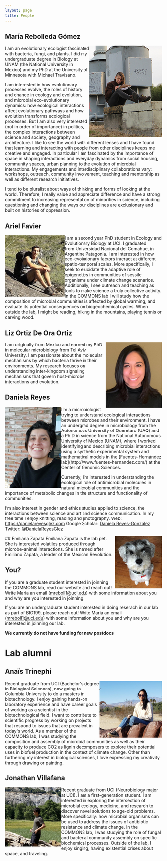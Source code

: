 ```yaml
---
layout: page
title: People
---
```


## María Rebolleda Gómez 
<img style="float: right;" src="images/NewOrleans.jpg">
I am an evolutionary ecologist fascinated with bacteria, fungi, and plants. I did my undergraduate degree in Biology at UNAM (the National University in Mexico) and my PhD at the University of Minnesota with Michael Travisano. 

I am interested in how evolutionary processes evolve, the roles of history and chance in ecology and evolution, and microbial eco-evolutionary dynamics: how ecological interactions affect evolutionary pathways and how evolution transforms ecological processes. But I am also very interested (not in order of importance) in politics, the complex interactions between science and society, geography and architecture. I like to see the world with different lenses and I have found that learning and interacting with people from other disciplines keeps me creative and engaged. In particular I am fascinated by the importance of space in shaping interactions and everyday dynamics from social housing, community spaces, urban planning to the evolution of microbial interactions. My engagements and interdisciplinary collaborations vary: workshops, outreach, community involvement, teaching and mentorship as well as different research initiatives.

I tend to be pluralist about ways of thinking and forms of looking at the world. Therefore, I really value and appreciate difference and have a strong commitment to increasing representation of minorities in science, including questioning and changing the ways our disciplines are exclusionary and built on histories of oppression.


## Ariel Favier
<img style="float: left;" src="images/Ariel.jpg">
I am a second year PhD student in Ecology and Evolutionary Biology at UCI. I graduated from Universidad Nacional del Comahue, in Argentine Patagonia. I am interested in how eco-evolutionary factors interact at different spatio-temporal scales. More specifically, I seek to elucidate the adaptive role of epigenetics in communities of sessile organisms under climate change scenarios. Additionally, I see outreach and teaching as tools to make science a truly collective activity. In the COMMONS lab I will study how the composition of microbial communities is affected by global warming, and evaluate its potential consequences on biogeochemical cycles.
When outside the lab, I might be reading, hiking in the mountains, playing tennis or carving wood.


## Liz Ortiz De Ora Ortiz
<img style="float: right;" src="images/Liz.jpg" width="180">
I am originally from Mexico and earned my PhD in molecular microbiology from Tel Aviv University. I am passionate about the molecular mechanisms by which bacteria thrive in their environments. My research focuses on understanding inter-kingdom signaling mechanisms that govern host-microbe interactions and evolution.


## Daniela Reyes
<img style="float: left;" src="images/Daniela.jpg" width="180">
I’m a microbiologist trying to understand ecological interactions between microbes and their environment. I have an undergrad degree in microbiology from the Autonomous University of Queretaro (UAQ) and a Ph.D in science from the National Autonomous University of Mexico (UNAM), where I worked identifying and describing microbial interactions using a synthetic experimental system and mathematical models in the [Fuentes-Hernández lab](http://www.fuentes-hernandez.com/) at the Center of Genomic Sciences.

Currently, I’m interested in understanding the ecological role of antimicrobial molecules in natural microbial communities and the importance of metabolic changes in the structure and functionality of communities.

I’m also interest in gender and ethics studies applied to science, the interactions between science and art and science communication.
In my free time I enjoy knitting, reading and photography.
Web: https://danielareyesglez.com
Google Scholar: [Daniela Reyes-González](https://scholar.google.es/citations?user=fwnfLJgAAAAJ&hl=es)
Twitter: [@DanielaReyesGlez](https://twitter.com/DanielaReyesGlz)


<img style="float: right;" src="images/emi2.JPG">
## Emiliana Zapata 
Emiliana Zapata is the lab pet. She is interested volatiles produced through microbe-animal interactions. She is named after Emiliano Zapata, a leader of the Mexican Revolution. 


## You?

If you are a graduate student interested in joinning the COMMONS lab, read our website and reach out! Write Maria an email (mreboll1@uci.edu) with some information about you and why are you interested in joinning.

If you are an undergraduate student interested in doing reserach in our lab as part of BIO199, please reach out! Write Maria an email (mreboll1@uci.edu) with some information about you and why are you interested in joinning our lab.

**We currently do not have funding for new postdocs**


# Lab alumni
## Anaïs Trinephi
<img style="float: right;" src="images/Anais_sm.png" width="200">
Recent graduate from UCI (Bachelor's degree in Biological Sciences), now going to Columbia University to do a masters in biotechnology.  I enjoy gaining hands-on laboratory experience and have career goals of working as a scientist in the biotechnological field.  I want to contribute to scientific progress by working on projects that respond to issues that are prevalent in today's world.  As a member of the COMMONS lab, I was studying the composition and assembly of microbial communities as well as their capacity to produce CO2 as lignin decomposers to explore their potential uses in biofuel production in the context of climate change. Other than furthering my interest in biological sciences, I love expressing my creativity through drawing or painting.

## Jonathan Villafana
<img style="float: left;" src="images/Jonathan.jpg" width="180">
Recent graduate from UCI (Neurobiology major at UCI). I am a first-generation student. I am interested in exploring the intersection of microbial ecology, medicine, and research to discover novel solutions to age-old problems. More specifically: how microbial organisms can be used to address the issues of antibiotic resistance and climate change. In the COMMONS lab, I was studying the role of fungal and bacterial community assembly on specific biochemical processes. Outside of the lab, I enjoy singing, having existential crises about space, and traveling. 

